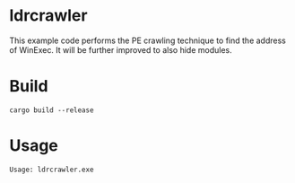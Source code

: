 # ldrcrawler
This example code performs the PE crawling technique to find the address of WinExec.
It will be further improved to also hide modules.

# Build 
```
cargo build --release
```

# Usage
```
Usage: ldrcrawler.exe
```
